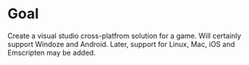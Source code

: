 # Goal
Create a visual studio cross-platfrom solution for a game.
Will certainly support Windoze and Android. 
Later, support for Linux, Mac, iOS and Emscripten may be added.